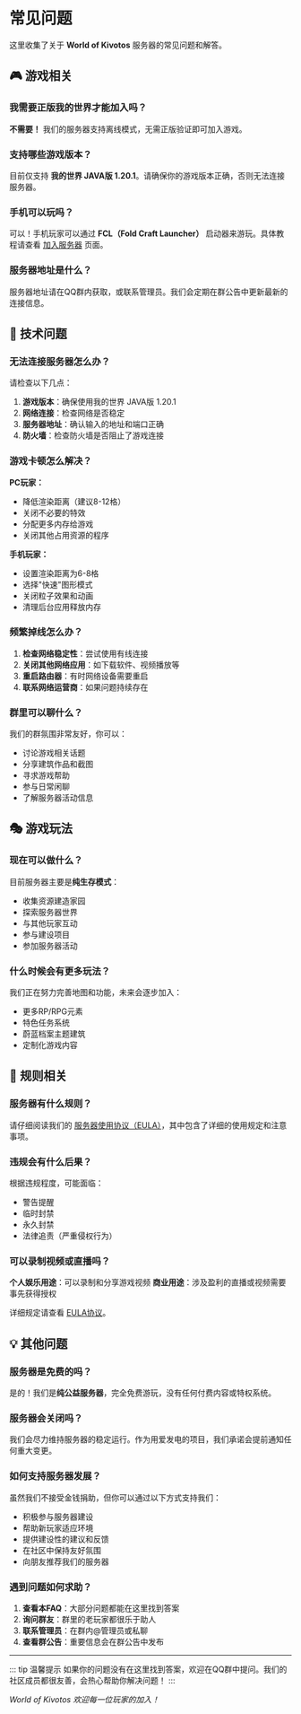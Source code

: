 # 常见问题

这里收集了关于 **World of Kivotos** 服务器的常见问题和解答。

## 🎮 游戏相关

### 我需要正版我的世界才能加入吗？

**不需要！** 我们的服务器支持离线模式，无需正版验证即可加入游戏。

### 支持哪些游戏版本？

目前仅支持 **我的世界 JAVA版 1.20.1**。请确保你的游戏版本正确，否则无法连接服务器。

### 手机可以玩吗？

可以！手机玩家可以通过 **FCL（Fold Craft Launcher）** 启动器来游玩。具体教程请查看 [加入服务器](/server/join) 页面。

### 服务器地址是什么？

服务器地址请在QQ群内获取，或联系管理员。我们会定期在群公告中更新最新的连接信息。

## 🔧 技术问题

### 无法连接服务器怎么办？

请检查以下几点：
1. **游戏版本**：确保使用我的世界 JAVA版 1.20.1
2. **网络连接**：检查网络是否稳定
3. **服务器地址**：确认输入的地址和端口正确
4. **防火墙**：检查防火墙是否阻止了游戏连接

### 游戏卡顿怎么解决？

**PC玩家：**
- 降低渲染距离（建议8-12格）
- 关闭不必要的特效
- 分配更多内存给游戏
- 关闭其他占用资源的程序

**手机玩家：**
- 设置渲染距离为6-8格
- 选择"快速"图形模式
- 关闭粒子效果和动画
- 清理后台应用释放内存

### 频繁掉线怎么办？

1. **检查网络稳定性**：尝试使用有线连接
2. **关闭其他网络应用**：如下载软件、视频播放等
3. **重启路由器**：有时网络设备需要重启
4. **联系网络运营商**：如果问题持续存在

### 群里可以聊什么？

我们的群氛围非常友好，你可以：
- 讨论游戏相关话题
- 分享建筑作品和截图
- 寻求游戏帮助
- 参与日常闲聊
- 了解服务器活动信息

## 🎭 游戏玩法

### 现在可以做什么？

目前服务器主要是**纯生存模式**：
- 收集资源建造家园
- 探索服务器世界
- 与其他玩家互动
- 参与建设项目
- 参加服务器活动

### 什么时候会有更多玩法？

我们正在努力完善地图和功能，未来会逐步加入：
- 更多RP/RPG元素
- 特色任务系统
- 蔚蓝档案主题建筑
- 定制化游戏内容

## 📜 规则相关

### 服务器有什么规则？

请仔细阅读我们的 [服务器使用协议（EULA）](/eula)，其中包含了详细的使用规定和注意事项。

### 违规会有什么后果？

根据违规程度，可能面临：
- 警告提醒
- 临时封禁
- 永久封禁
- 法律追责（严重侵权行为）

### 可以录制视频或直播吗？

**个人娱乐用途**：可以录制和分享游戏视频
**商业用途**：涉及盈利的直播或视频需要事先获得授权

详细规定请查看 [EULA协议](/eula)。

## 💡 其他问题

### 服务器是免费的吗？

是的！我们是**纯公益服务器**，完全免费游玩，没有任何付费内容或特权系统。

### 服务器会关闭吗？

我们会尽力维持服务器的稳定运行。作为用爱发电的项目，我们承诺会提前通知任何重大变更。

### 如何支持服务器发展？

虽然我们不接受金钱捐助，但你可以通过以下方式支持我们：
- 积极参与服务器建设
- 帮助新玩家适应环境
- 提供建设性的建议和反馈
- 在社区中保持友好氛围
- 向朋友推荐我们的服务器

### 遇到问题如何求助？

1. **查看本FAQ**：大部分问题都能在这里找到答案
2. **询问群友**：群里的老玩家都很乐于助人
3. **联系管理员**：在群内@管理员或私聊
4. **查看群公告**：重要信息会在群公告中发布

---

::: tip 温馨提示
如果你的问题没有在这里找到答案，欢迎在QQ群中提问。我们的社区成员都很友善，会热心帮助你解决问题！
:::

*World of Kivotos 欢迎每一位玩家的加入！*